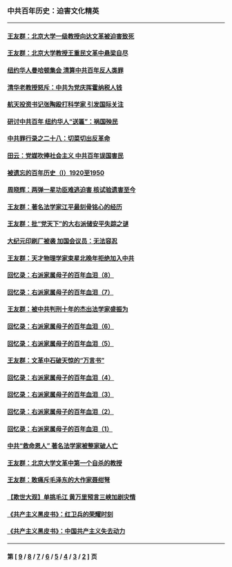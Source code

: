 ### 中共百年历史：迫害文化精英
---
#### [王友群：北京大学一级教授向达文革被迫害致死](../../pages/nf1176111/n13150966.md?08140430) 
#### [王友群：北京大学教授王重民文革中悬梁自尽](../../pages/nf1176111/n13084645.md?08140430) 
#### [纽约华人曼哈顿集会 清算中共百年反人类罪](../../pages/nf1176111/n13084157.md?08140430) 
#### [清华老教授怒斥：中共为党庆挥霍纳税人钱](../../pages/nf1176111/n13071430.md?08140430) 
#### [航天投资书记张陶殴打科学家 引发国际关注](../../pages/nf1176111/n13069132.md?08140430) 
#### [研讨中共百年 纽约华人“送匾”：祸国殃民](../../pages/nf1176111/n13057367.md?08140430) 
#### [中共罪行录之二十八：切菜切出反革命](../../pages/nf1176111/n13030600.md?08140430) 
#### [田云：党媒吹捧社会主义 中共百年误国害民](../../pages/nf1176111/n13006682.md?08140430) 
#### [被遗忘的百年历史（I）1920至1950](../../pages/nf1176111/n12986411.md?08140430) 
#### [周晓辉：两弹一星功臣难逃迫害 核试验遗害至今](../../pages/nf1176111/n12974997.md?08140430) 
#### [王友群：著名法学家江平最刻骨铭心的经历](../../pages/nf1176111/n12970787.md?08140430) 
#### [王友群：批“党天下”的大右派储安平失踪之谜](../../pages/nf1176111/n12954229.md?08140430) 
#### [大纪元印刷厂被袭 加国会议员：无法容忍](../../pages/nf1176111/n12883028.md?08140430) 
#### [王友群：天才物理学家束星北晚年拒绝加入中共](../../pages/nf1176111/n12792913.md?08140430) 
#### [回忆录：右派家属母子的百年血泪（8）](../../pages/nf1176111/n12706196.md?08140430) 
#### [回忆录：右派家属母子的百年血泪（7）](../../pages/nf1176111/n12706191.md?08140430) 
#### [王友群：被中共判刑十年的杰出法学家盛振为](../../pages/nf1176111/n12706141.md?08140430) 
#### [回忆录：右派家属母子的百年血泪（6）](../../pages/nf1176111/n12698863.md?08140430) 
#### [回忆录：右派家属母子的百年血泪（5）](../../pages/nf1176111/n12692515.md?08140430) 
#### [王友群：文革中石破天惊的“万言书”](../../pages/nf1176111/n12690994.md?08140430) 
#### [回忆录：右派家属母子的百年血泪（4）](../../pages/nf1176111/n12686410.md?08140430) 
#### [回忆录：右派家属母子的百年血泪（3）](../../pages/nf1176111/n12683820.md?08140430) 
#### [回忆录：右派家属母子的百年血泪（2）](../../pages/nf1176111/n12679738.md?08140430) 
#### [回忆录：右派家属母子的百年血泪（1）](../../pages/nf1176111/n12678112.md?08140430) 
#### [中共“救命恩人” 著名法学家被整家破人亡](../../pages/nf1176111/n12658168.md?08140430) 
#### [王友群：北京大学文革中第一个自杀的教授](../../pages/nf1176111/n12632697.md?08140430) 
#### [王友群：敢痛斥毛泽东的大作家聂绀弩](../../pages/nf1176111/n12384788.md?08140430) 
#### [【欺世大观】单挑毛江 黄万里预言三峡加剧灾情](../../pages/nf1176111/n12357101.md?08140430) 
#### [《共产主义黑皮书》：红卫兵的荣耀时刻](../../pages/nf1176111/n12190329.md?08140430) 
#### [《共产主义黑皮书》：中国共产主义失去动力](../../pages/nf1176111/n12168749.md?08140430) 

---
#### 第 [ [9](./9.md?08140430) / [8](./8.md?08140430) / [7](./7.md?08140430) / [6](./6.md?08140430) / [5](./5.md?08140430) / [4](./4.md?08140430) / [3](./3.md?08140430) / [2](./2.md?08140430) ] 页
